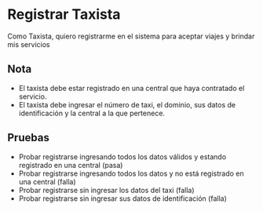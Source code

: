 # Registrar Taxista
Como Taxista, quiero registrarme en el sistema para aceptar viajes y brindar mis servicios

## Nota
- El taxista debe estar registrado en una central que haya contratado el servicio.
- El taxista debe ingresar el número de taxi, el dominio, sus datos de identificación y la central a la que pertenece.

## Pruebas

- Probar registrarse ingresando todos los datos válidos y estando registrado en una central (pasa)
- Probar registrarse ingresando todos los datos y no está registrado en una central (falla)
- Probar registrarse sin ingresar los datos del taxi (falla)
- Probar registrarse sin ingresar sus datos de identificación (falla)
